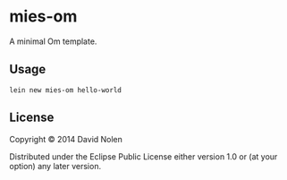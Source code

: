 # mies-om

A minimal Om template.

## Usage

```
lein new mies-om hello-world
```

## License

Copyright © 2014 David Nolen

Distributed under the Eclipse Public License either version 1.0 or (at
your option) any later version.
